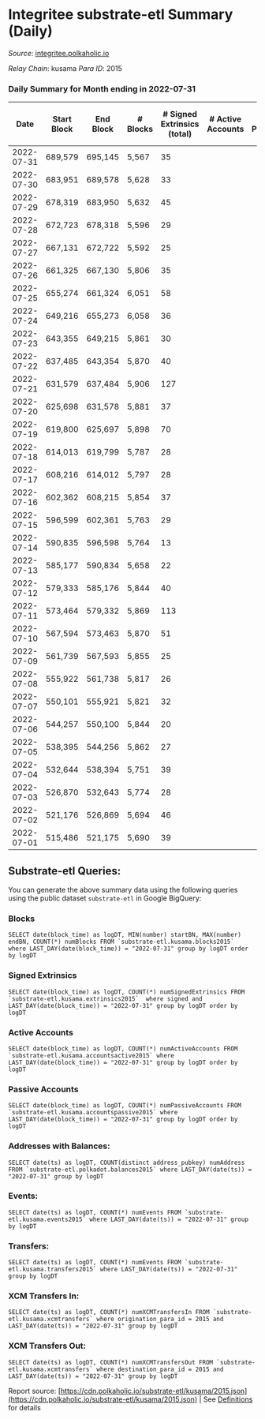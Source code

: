 # Integritee substrate-etl Summary (Daily)

_Source_: [integritee.polkaholic.io](https://integritee.polkaholic.io)

*Relay Chain*: kusama
*Para ID*: 2015



### Daily Summary for Month ending in 2022-07-31


| Date | Start Block | End Block | # Blocks | # Signed Extrinsics (total) | # Active Accounts | # Passive | # New | # Addresses with Balances | # Events | # Transfers | # XCM Transfers In | # XCM Transfers Out | Issues | 
| ---- | ----------- | --------- | -------- | --------------------------- | ----------------- | --------- | ----- | ------------------------- | -------- | ----------- | ------------------ | ------------------- | ------ |
| 2022-07-31 | 689,579 | 695,145 | 5,567 | 35 |  |  |  | 11,511 | 11,332 | 24 ($4,441.22) |   |   |  |
| 2022-07-30 | 683,951 | 689,578 | 5,628 | 33 |  |  |  | 11,506 | 11,432 | 24 ($4,389.13) |   |   |  |
| 2022-07-29 | 678,319 | 683,950 | 5,632 | 45 |  |  |  | 11,505 | 11,504 | 27 ($3,189.34) |   |   |  |
| 2022-07-28 | 672,723 | 678,318 | 5,596 | 29 |  |  |  | 11,505 | 11,353 | 15 ($1,511.82) |   | 2 ($1.92) |  |
| 2022-07-27 | 667,131 | 672,722 | 5,592 | 25 |  |  |  | 11,505 | 11,320 | 17 ($1,979.86) |   |   |  |
| 2022-07-26 | 661,325 | 667,130 | 5,806 | 35 |  |  |  | 11,502 | 11,796 | 20 ($1,930.01) |   |   |  |
| 2022-07-25 | 655,274 | 661,324 | 6,051 | 58 |  |  |  | 11,502 | 12,412 | 45 ($3,682.62) |   |   |  |
| 2022-07-24 | 649,216 | 655,273 | 6,058 | 36 |  |  |  | 11,498 | 12,312 | 26 ($2,045.54) |   |   |  |
| 2022-07-23 | 643,355 | 649,215 | 5,861 | 30 |  |  |  | 11,496 | 11,884 | 18 ($7,998.96) |   |   |  |
| 2022-07-22 | 637,485 | 643,354 | 5,870 | 40 |  |  |  | 11,496 | 11,954 | 28 ($27,063.36) |   |   |  |
| 2022-07-21 | 631,579 | 637,484 | 5,906 | 127 |  |  |  | 11,495 | 12,458 | 121 ($31,574.39) |   |   |  |
| 2022-07-20 | 625,698 | 631,578 | 5,881 | 37 |  |  |  | 11,492 | 11,966 | 28 ($6,733.11) |   |   |  |
| 2022-07-19 | 619,800 | 625,697 | 5,898 | 70 |  |  |  | 11,487 | 12,174 | 60 ($19,840.36) |   |   |  |
| 2022-07-18 | 614,013 | 619,799 | 5,787 | 28 |  |  |  | 11,476 | 11,717 | 18 ($4,985.66) |   |   |  |
| 2022-07-17 | 608,216 | 614,012 | 5,797 | 28 |  |  |  | 11,474 | 11,743 | 22 ($4,319.39) |   | 1 ($0.31) |  |
| 2022-07-16 | 602,362 | 608,215 | 5,854 | 37 |  |  |  | 11,474 | 11,905 | 23 ($4,170.47) |   |   |  |
| 2022-07-15 | 596,599 | 602,361 | 5,763 | 29 |  |  |  | 11,471 | 11,689 | 20 ($1,421.28) | 1 ($519.46) |   |  |
| 2022-07-14 | 590,835 | 596,598 | 5,764 | 13 |  |  |  | 11,468 | 11,599 | 9 ($573.34) |   |   |  |
| 2022-07-13 | 585,177 | 590,834 | 5,658 | 22 |  |  |  | 11,468 | 11,426 | 8 ($1,238.65) |   |   |  |
| 2022-07-12 | 579,333 | 585,176 | 5,844 | 40 |  |  |  | 11,468 | 11,902 | 30 ($12,751.09) |   | 1 ($1.06) |  |
| 2022-07-11 | 573,464 | 579,332 | 5,869 | 113 |  |  |  | 11,466 | 12,317 | 98 ($21,315.01) |   |   |  |
| 2022-07-10 | 567,594 | 573,463 | 5,870 | 51 |  |  |  | 11,464 | 12,011 | 40 ($14,724.55) |   |   |  |
| 2022-07-09 | 561,739 | 567,593 | 5,855 | 25 |  |  |  | 11,456 | 11,848 | 15 ($7,480.32) |   |   |  |
| 2022-07-08 | 555,922 | 561,738 | 5,817 | 26 |  |  |  | 11,455 | 11,775 | 13 ($8,360.13) |   |   |  |
| 2022-07-07 | 550,101 | 555,921 | 5,821 | 32 |  |  |  | 11,455 | 11,799 | 13 ($1,651.49) |   |   |  |
| 2022-07-06 | 544,257 | 550,100 | 5,844 | 20 |  |  |  | 11,453 | 11,796 | 11 ($671.92) |   | 2 ($24.67) |  |
| 2022-07-05 | 538,395 | 544,256 | 5,862 | 27 |  |  |  | 11,453 | 11,867 | 15 ($1,923.96) |   |   |  |
| 2022-07-04 | 532,644 | 538,394 | 5,751 | 39 |  |  |  | 11,450 | 11,709 | 25 ($47,122.38) |   |   |  |
| 2022-07-03 | 526,870 | 532,643 | 5,774 | 28 |  |  |  | 11,447 | 11,699 | 16 ($7,213.01) |   | 1 ($6.89) |  |
| 2022-07-02 | 521,176 | 526,869 | 5,694 | 46 |  |  |  | 11,447 | 11,623 | 20 ($503.55) |   | 1 ($15.78) |  |
| 2022-07-01 | 515,486 | 521,175 | 5,690 | 39 |  |  |  | 11,446 | 11,612 | 18 ($1,024.65) |   | 8 ($5.71) |  |

## Substrate-etl Queries:
You can generate the above summary data using the following queries using the public dataset `substrate-etl` in Google BigQuery:


### Blocks
```
SELECT date(block_time) as logDT, MIN(number) startBN, MAX(number) endBN, COUNT(*) numBlocks FROM `substrate-etl.kusama.blocks2015`  where LAST_DAY(date(block_time)) = "2022-07-31" group by logDT order by logDT
```


### Signed Extrinsics
```
SELECT date(block_time) as logDT, COUNT(*) numSignedExtrinsics FROM `substrate-etl.kusama.extrinsics2015`  where signed and LAST_DAY(date(block_time)) = "2022-07-31" group by logDT order by logDT
```


### Active Accounts
```
SELECT date(block_time) as logDT, COUNT(*) numActiveAccounts FROM `substrate-etl.kusama.accountsactive2015` where LAST_DAY(date(block_time)) = "2022-07-31" group by logDT order by logDT
```


### Passive Accounts
```
SELECT date(block_time) as logDT, COUNT(*) numPassiveAccounts FROM `substrate-etl.kusama.accountspassive2015` where LAST_DAY(date(block_time)) = "2022-07-31" group by logDT order by logDT
```


### Addresses with Balances:
```
SELECT date(ts) as logDT, COUNT(distinct address_pubkey) numAddress FROM `substrate-etl.polkadot.balances2015` where LAST_DAY(date(ts)) = "2022-07-31" group by logDT
```


### Events:
```
SELECT date(ts) as logDT, COUNT(*) numEvents FROM `substrate-etl.kusama.events2015` where LAST_DAY(date(ts)) = "2022-07-31" group by logDT
```


### Transfers:
```
SELECT date(ts) as logDT, COUNT(*) numEvents FROM `substrate-etl.kusama.transfers2015` where LAST_DAY(date(ts)) = "2022-07-31" group by logDT
```


### XCM Transfers In:
```
SELECT date(ts) as logDT, COUNT(*) numXCMTransfersIn FROM `substrate-etl.kusama.xcmtransfers` where origination_para_id = 2015 and LAST_DAY(date(ts)) = "2022-07-31" group by logDT
```


### XCM Transfers Out:
```
SELECT date(ts) as logDT, COUNT(*) numXCMTransfersOut FROM `substrate-etl.kusama.xcmtransfers` where destination_para_id = 2015 and LAST_DAY(date(ts)) = "2022-07-31" group by logDT
```



Report source: [https://cdn.polkaholic.io/substrate-etl/kusama/2015.json](https://cdn.polkaholic.io/substrate-etl/kusama/2015.json) | See [Definitions](/DEFINITIONS.md) for details
